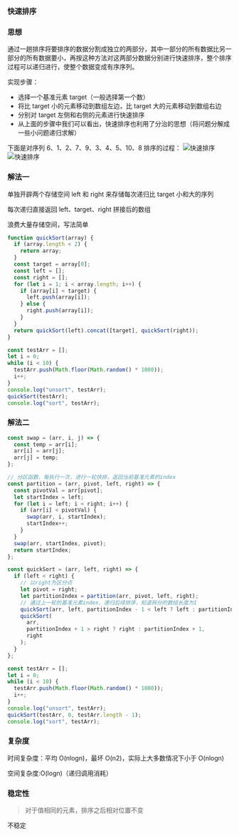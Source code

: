 ### 快速排序

### 思想

通过一趟排序将要排序的数据分割成独立的两部分，其中一部分的所有数据比另一部分的所有数据要小，再按这种方法对这两部分数据分别进行快速排序，整个排序过程可以递归进行，使整个数据变成有序序列。

实现步骤：

- 选择一个基准元素 target（一般选择第一个数）
- 将比 target 小的元素移动到数组左边，比 target 大的元素移动到数组右边
- 分别对 target 左侧和右侧的元素进行快速排序
- 从上面的步骤中我们可以看出，快速排序也利用了分治的思想（将问题分解成一些小问题递归求解）

下面是对序列 6、1、2、7、9、3、4、5、10、8 排序的过程：
<img :src="$withBase('/快速排序.jpg')" alt="快速排序" />
<img :src="$withBase('/快速排序.gif')" alt="快速排序" />

### 解法一

单独开辟两个存储空间 left 和 right 来存储每次递归比 target 小和大的序列

每次递归直接返回 left、target、right 拼接后的数组

浪费大量存储空间，写法简单

```js
function quickSort(array) {
  if (array.length < 2) {
    return array;
  }
  const target = array[0];
  const left = [];
  const right = [];
  for (let i = 1; i < array.length; i++) {
    if (array[i] < target) {
      left.push(array[i]);
    } else {
      right.push(array[i]);
    }
  }
  return quickSort(left).concat([target], quickSort(right));
}

const testArr = [];
let i = 0;
while (i < 10) {
  testArr.push(Math.floor(Math.random() * 1000));
  i++;
}
console.log("unsort", testArr);
quickSort(testArr);
console.log("sort", testArr);
```

### 解法二

```js
const swap = (arr, i, j) => {
  const temp = arr[i];
  arr[i] = arr[j];
  arr[j] = temp;
};

// 分区函数，每执行一次，进行一轮快排，返回当前基准元素的index
const partition = (arr, pivot, left, right) => {
  const pivotVal = arr[pivot];
  let startIndex = left;
  for (let i = left; i < right; i++) {
    if (arr[i] < pivotVal) {
      swap(arr, i, startIndex);
      startIndex++;
    }
  }
  swap(arr, startIndex, pivot);
  return startIndex;
};

const quickSort = (arr, left, right) => {
  if (left < right) {
    // 以right为区分点
    let pivot = right;
    let partitionIndex = partition(arr, pivot, left, right);
    // 通过上一轮的基准元素index，递归后续排序，知道拆分的数组长度为1
    quickSort(arr, left, partitionIndex - 1 < left ? left : partitionIndex - 1);
    quickSort(
      arr,
      partitionIndex + 1 > right ? right : partitionIndex + 1,
      right
    );
  }
};

const testArr = [];
let i = 0;
while (i < 10) {
  testArr.push(Math.floor(Math.random() * 1000));
  i++;
}
console.log("unsort", testArr);
quickSort(testArr, 0, testArr.length - 1);
console.log("sort", testArr);
```

### 复杂度

时间复杂度：平均 O(nlogn)，最坏 O(n2)，实际上大多数情况下小于 O(nlogn)

空间复杂度:O(logn)（递归调用消耗）

### 稳定性

> 对于值相同的元素，排序之后相对位置不变

不稳定
